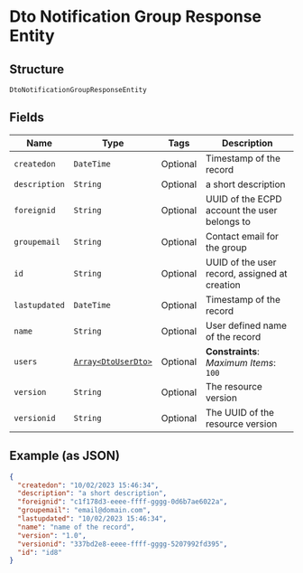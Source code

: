 
# Dto Notification Group Response Entity

## Structure

`DtoNotificationGroupResponseEntity`

## Fields

| Name | Type | Tags | Description |
|  --- | --- | --- | --- |
| `createdon` | `DateTime` | Optional | Timestamp of the record |
| `description` | `String` | Optional | a short description |
| `foreignid` | `String` | Optional | UUID of the ECPD account the user belongs to |
| `groupemail` | `String` | Optional | Contact email for the group |
| `id` | `String` | Optional | UUID of the user record, assigned at creation |
| `lastupdated` | `DateTime` | Optional | Timestamp of the record |
| `name` | `String` | Optional | User defined name of the record |
| `users` | [`Array<DtoUserDto>`](../../doc/models/dto-user-dto.md) | Optional | **Constraints**: *Maximum Items*: `100` |
| `version` | `String` | Optional | The resource version |
| `versionid` | `String` | Optional | The UUID of the resource version |

## Example (as JSON)

```json
{
  "createdon": "10/02/2023 15:46:34",
  "description": "a short description",
  "foreignid": "c1f178d3-eeee-ffff-gggg-0d6b7ae6022a",
  "groupemail": "email@domain.com",
  "lastupdated": "10/02/2023 15:46:34",
  "name": "name of the record",
  "version": "1.0",
  "versionid": "337bd2e8-eeee-ffff-gggg-5207992fd395",
  "id": "id8"
}
```

